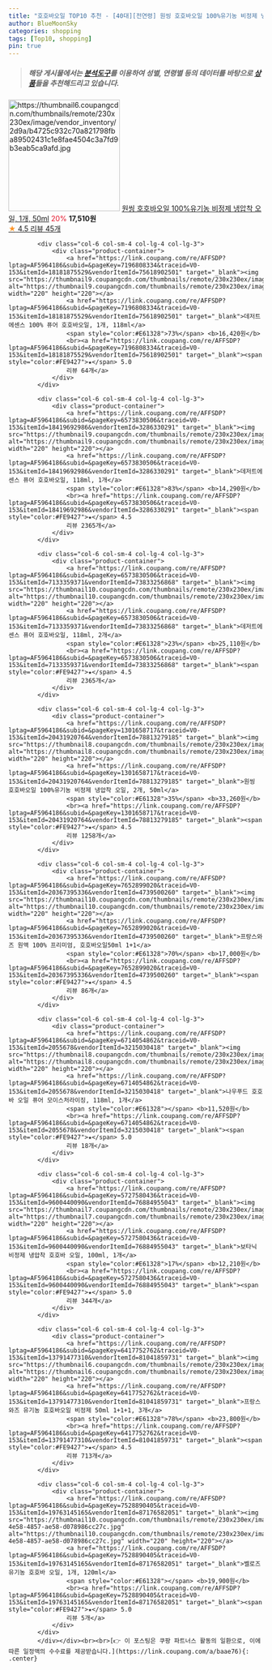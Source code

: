 ```yaml
---
title: "호호바오일 TOP10 추천 - [40대][전연령] 원씽 호호바오일 100%유기농 비정제 냉압착 오일, 1개, 50ml"
author: BlueMoonSky
categories: shopping
tags: [Top10, shopping]
pin: true
---
```


> ##### 해당 게시물에서는 [**분석도구**](https://itemscout.io/)를 이용하여 **성별**, **연령별** 등의 데이터를 바탕으로 [**상품**](https://link.coupang.com/a/baae76)들을 추천해드리고 있습니다.
<div class="container"><div class="row">
            <div class="col-6 col-sm-4 col-lg-4 col-lg-3">
                <div class="product-container">
                    <a href="https://link.coupang.com/re/AFFSDP?lptag=AF5964186&subid=&pageKey=1301658717&traceid=V0-153&itemId=20431920765&vendorItemId=78813279198" target="_blank"><img src="https://thumbnail6.coupangcdn.com/thumbnails/remote/230x230ex/image/vendor_inventory/2d9a/b4725c932c70a821798fba89502431c1e8fae4504c3a7fd9b3eab5ca9afd.jpg" alt="https://thumbnail6.coupangcdn.com/thumbnails/remote/230x230ex/image/vendor_inventory/2d9a/b4725c932c70a821798fba89502431c1e8fae4504c3a7fd9b3eab5ca9afd.jpg" width="220" height="220"></a>
                    <a href="https://link.coupang.com/re/AFFSDP?lptag=AF5964186&subid=&pageKey=1301658717&traceid=V0-153&itemId=20431920765&vendorItemId=78813279198" target="_blank">원씽 호호바오일 100%유기농 비정제 냉압착 오일, 1개, 50ml</a>
                    <span style="color:#E61328">20%</span> <b>17,510원</b>
                    <br><a href="https://link.coupang.com/re/AFFSDP?lptag=AF5964186&subid=&pageKey=1301658717&traceid=V0-153&itemId=20431920765&vendorItemId=78813279198" target="_blank"><span style="color:#FE9427">★</span> 4.5
                    리뷰 45개</a>
                </div>
            </div>
            
            <div class="col-6 col-sm-4 col-lg-4 col-lg-3">
                <div class="product-container">
                    <a href="https://link.coupang.com/re/AFFSDP?lptag=AF5964186&subid=&pageKey=7196808334&traceid=V0-153&itemId=18181875529&vendorItemId=75618902501" target="_blank"><img src="https://thumbnail9.coupangcdn.com/thumbnails/remote/230x230ex/image/vendor_inventory/2224/162b64e8e18c3204169acd6682a41a61d7b11bfaaa50fed81f641ec37130.jpg" alt="https://thumbnail9.coupangcdn.com/thumbnails/remote/230x230ex/image/vendor_inventory/2224/162b64e8e18c3204169acd6682a41a61d7b11bfaaa50fed81f641ec37130.jpg" width="220" height="220"></a>
                    <a href="https://link.coupang.com/re/AFFSDP?lptag=AF5964186&subid=&pageKey=7196808334&traceid=V0-153&itemId=18181875529&vendorItemId=75618902501" target="_blank">데저트에센스 100% 퓨어 호호바오일, 1개, 118ml</a>
                    <span style="color:#E61328">73%</span> <b>16,420원</b>
                    <br><a href="https://link.coupang.com/re/AFFSDP?lptag=AF5964186&subid=&pageKey=7196808334&traceid=V0-153&itemId=18181875529&vendorItemId=75618902501" target="_blank"><span style="color:#FE9427">★</span> 5.0
                    리뷰 64개</a>
                </div>
            </div>
            
            <div class="col-6 col-sm-4 col-lg-4 col-lg-3">
                <div class="product-container">
                    <a href="https://link.coupang.com/re/AFFSDP?lptag=AF5964186&subid=&pageKey=6573830506&traceid=V0-153&itemId=18419692986&vendorItemId=3286330291" target="_blank"><img src="https://thumbnail9.coupangcdn.com/thumbnails/remote/230x230ex/image/vendor_inventory/0105/9120c74fc827760b1ee645e430db78ccdb35bea6886d8ba8ae15364f49fb.jpg" alt="https://thumbnail9.coupangcdn.com/thumbnails/remote/230x230ex/image/vendor_inventory/0105/9120c74fc827760b1ee645e430db78ccdb35bea6886d8ba8ae15364f49fb.jpg" width="220" height="220"></a>
                    <a href="https://link.coupang.com/re/AFFSDP?lptag=AF5964186&subid=&pageKey=6573830506&traceid=V0-153&itemId=18419692986&vendorItemId=3286330291" target="_blank">데저트에센스 퓨어 호호바오일, 118ml, 1개</a>
                    <span style="color:#E61328">83%</span> <b>14,290원</b>
                    <br><a href="https://link.coupang.com/re/AFFSDP?lptag=AF5964186&subid=&pageKey=6573830506&traceid=V0-153&itemId=18419692986&vendorItemId=3286330291" target="_blank"><span style="color:#FE9427">★</span> 4.5
                    리뷰 2365개</a>
                </div>
            </div>
            
            <div class="col-6 col-sm-4 col-lg-4 col-lg-3">
                <div class="product-container">
                    <a href="https://link.coupang.com/re/AFFSDP?lptag=AF5964186&subid=&pageKey=6573830506&traceid=V0-153&itemId=7133359371&vendorItemId=73833256868" target="_blank"><img src="https://thumbnail10.coupangcdn.com/thumbnails/remote/230x230ex/image/vendor_inventory/ec2a/fbb4fed3c6a9ffc257ad573018aa677ab453ca5b05c653fe8c52fd1539c8.jpg" alt="https://thumbnail10.coupangcdn.com/thumbnails/remote/230x230ex/image/vendor_inventory/ec2a/fbb4fed3c6a9ffc257ad573018aa677ab453ca5b05c653fe8c52fd1539c8.jpg" width="220" height="220"></a>
                    <a href="https://link.coupang.com/re/AFFSDP?lptag=AF5964186&subid=&pageKey=6573830506&traceid=V0-153&itemId=7133359371&vendorItemId=73833256868" target="_blank">데저트에센스 퓨어 호호바오일, 118ml, 2개</a>
                    <span style="color:#E61328">23%</span> <b>25,110원</b>
                    <br><a href="https://link.coupang.com/re/AFFSDP?lptag=AF5964186&subid=&pageKey=6573830506&traceid=V0-153&itemId=7133359371&vendorItemId=73833256868" target="_blank"><span style="color:#FE9427">★</span> 4.5
                    리뷰 2365개</a>
                </div>
            </div>
            
            <div class="col-6 col-sm-4 col-lg-4 col-lg-3">
                <div class="product-container">
                    <a href="https://link.coupang.com/re/AFFSDP?lptag=AF5964186&subid=&pageKey=1301658717&traceid=V0-153&itemId=20431920764&vendorItemId=78813279185" target="_blank"><img src="https://thumbnail8.coupangcdn.com/thumbnails/remote/230x230ex/image/vendor_inventory/11b4/b6d6d9b0baddcf0e7cd489258a8a99a789560b7b90613ae86fedc89adbbd.jpg" alt="https://thumbnail8.coupangcdn.com/thumbnails/remote/230x230ex/image/vendor_inventory/11b4/b6d6d9b0baddcf0e7cd489258a8a99a789560b7b90613ae86fedc89adbbd.jpg" width="220" height="220"></a>
                    <a href="https://link.coupang.com/re/AFFSDP?lptag=AF5964186&subid=&pageKey=1301658717&traceid=V0-153&itemId=20431920764&vendorItemId=78813279185" target="_blank">원씽 호호바오일 100%유기농 비정제 냉압착 오일, 2개, 50ml</a>
                    <span style="color:#E61328">35%</span> <b>33,260원</b>
                    <br><a href="https://link.coupang.com/re/AFFSDP?lptag=AF5964186&subid=&pageKey=1301658717&traceid=V0-153&itemId=20431920764&vendorItemId=78813279185" target="_blank"><span style="color:#FE9427">★</span> 4.5
                    리뷰 1258개</a>
                </div>
            </div>
            
            <div class="col-6 col-sm-4 col-lg-4 col-lg-3">
                <div class="product-container">
                    <a href="https://link.coupang.com/re/AFFSDP?lptag=AF5964186&subid=&pageKey=7652899020&traceid=V0-153&itemId=20367395336&vendorItemId=4739500260" target="_blank"><img src="https://thumbnail10.coupangcdn.com/thumbnails/remote/230x230ex/image/vendor_inventory/cc51/0096e32c941c3983b19796cb87e51a6334001549bb28a2b8075075c7e56e.jpg" alt="https://thumbnail10.coupangcdn.com/thumbnails/remote/230x230ex/image/vendor_inventory/cc51/0096e32c941c3983b19796cb87e51a6334001549bb28a2b8075075c7e56e.jpg" width="220" height="220"></a>
                    <a href="https://link.coupang.com/re/AFFSDP?lptag=AF5964186&subid=&pageKey=7652899020&traceid=V0-153&itemId=20367395336&vendorItemId=4739500260" target="_blank">프랑스와즈 원액 100% 프리미엄, 호호바오일50ml 1+1</a>
                    <span style="color:#E61328">70%</span> <b>17,000원</b>
                    <br><a href="https://link.coupang.com/re/AFFSDP?lptag=AF5964186&subid=&pageKey=7652899020&traceid=V0-153&itemId=20367395336&vendorItemId=4739500260" target="_blank"><span style="color:#FE9427">★</span> 4.5
                    리뷰 86개</a>
                </div>
            </div>
            
            <div class="col-6 col-sm-4 col-lg-4 col-lg-3">
                <div class="product-container">
                    <a href="https://link.coupang.com/re/AFFSDP?lptag=AF5964186&subid=&pageKey=6714054862&traceid=V0-153&itemId=2055678&vendorItemId=3215030418" target="_blank"><img src="https://thumbnail8.coupangcdn.com/thumbnails/remote/230x230ex/image/vendor_inventory/cb47/d9aa0936d0054fc2ff5db9ea771bcae82ca0ed261436d640a269b1de393f.jpg" alt="https://thumbnail8.coupangcdn.com/thumbnails/remote/230x230ex/image/vendor_inventory/cb47/d9aa0936d0054fc2ff5db9ea771bcae82ca0ed261436d640a269b1de393f.jpg" width="220" height="220"></a>
                    <a href="https://link.coupang.com/re/AFFSDP?lptag=AF5964186&subid=&pageKey=6714054862&traceid=V0-153&itemId=2055678&vendorItemId=3215030418" target="_blank">나우푸드 호호바 오일 퓨어 모이스처라이징, 118ml, 1개</a>
                    <span style="color:#E61328"></span> <b>11,520원</b>
                    <br><a href="https://link.coupang.com/re/AFFSDP?lptag=AF5964186&subid=&pageKey=6714054862&traceid=V0-153&itemId=2055678&vendorItemId=3215030418" target="_blank"><span style="color:#FE9427">★</span> 5.0
                    리뷰 18개</a>
                </div>
            </div>
            
            <div class="col-6 col-sm-4 col-lg-4 col-lg-3">
                <div class="product-container">
                    <a href="https://link.coupang.com/re/AFFSDP?lptag=AF5964186&subid=&pageKey=5727580436&traceid=V0-153&itemId=9600440090&vendorItemId=76884955043" target="_blank"><img src="https://thumbnail7.coupangcdn.com/thumbnails/remote/230x230ex/image/rs_quotation_api/yluhyodq/b1ca1d2aac2a44da9ecb627775835eda.jpg" alt="https://thumbnail7.coupangcdn.com/thumbnails/remote/230x230ex/image/rs_quotation_api/yluhyodq/b1ca1d2aac2a44da9ecb627775835eda.jpg" width="220" height="220"></a>
                    <a href="https://link.coupang.com/re/AFFSDP?lptag=AF5964186&subid=&pageKey=5727580436&traceid=V0-153&itemId=9600440090&vendorItemId=76884955043" target="_blank">보타닉 비정제 냉압착 호호바 오일, 100ml, 1개</a>
                    <span style="color:#E61328">17%</span> <b>12,210원</b>
                    <br><a href="https://link.coupang.com/re/AFFSDP?lptag=AF5964186&subid=&pageKey=5727580436&traceid=V0-153&itemId=9600440090&vendorItemId=76884955043" target="_blank"><span style="color:#FE9427">★</span> 5.0
                    리뷰 344개</a>
                </div>
            </div>
            
            <div class="col-6 col-sm-4 col-lg-4 col-lg-3">
                <div class="product-container">
                    <a href="https://link.coupang.com/re/AFFSDP?lptag=AF5964186&subid=&pageKey=6417752762&traceid=V0-153&itemId=13791477310&vendorItemId=81041859731" target="_blank"><img src="https://thumbnail6.coupangcdn.com/thumbnails/remote/230x230ex/image/vendor_inventory/45c9/5f04bddf487c955445616000c8c8b56c2363bf009039606a9f3db774b268.jpg" alt="https://thumbnail6.coupangcdn.com/thumbnails/remote/230x230ex/image/vendor_inventory/45c9/5f04bddf487c955445616000c8c8b56c2363bf009039606a9f3db774b268.jpg" width="220" height="220"></a>
                    <a href="https://link.coupang.com/re/AFFSDP?lptag=AF5964186&subid=&pageKey=6417752762&traceid=V0-153&itemId=13791477310&vendorItemId=81041859731" target="_blank">프랑스와즈 유기농 호호바오일 비정제 50ml 1+1+1, 3개</a>
                    <span style="color:#E61328">78%</span> <b>23,800원</b>
                    <br><a href="https://link.coupang.com/re/AFFSDP?lptag=AF5964186&subid=&pageKey=6417752762&traceid=V0-153&itemId=13791477310&vendorItemId=81041859731" target="_blank"><span style="color:#FE9427">★</span> 4.5
                    리뷰 713개</a>
                </div>
            </div>
            
            <div class="col-6 col-sm-4 col-lg-4 col-lg-3">
                <div class="product-container">
                    <a href="https://link.coupang.com/re/AFFSDP?lptag=AF5964186&subid=&pageKey=7528890405&traceid=V0-153&itemId=19763145165&vendorItemId=87176582051" target="_blank"><img src="https://thumbnail10.coupangcdn.com/thumbnails/remote/230x230ex/image/retail/images/2023/09/13/16/4/83f8613d-4e58-4857-ae58-d078986cc27c.jpg" alt="https://thumbnail10.coupangcdn.com/thumbnails/remote/230x230ex/image/retail/images/2023/09/13/16/4/83f8613d-4e58-4857-ae58-d078986cc27c.jpg" width="220" height="220"></a>
                    <a href="https://link.coupang.com/re/AFFSDP?lptag=AF5964186&subid=&pageKey=7528890405&traceid=V0-153&itemId=19763145165&vendorItemId=87176582051" target="_blank">벨로즈 유기농 호호바 오일, 1개, 120ml</a>
                    <span style="color:#E61328"></span> <b>19,900원</b>
                    <br><a href="https://link.coupang.com/re/AFFSDP?lptag=AF5964186&subid=&pageKey=7528890405&traceid=V0-153&itemId=19763145165&vendorItemId=87176582051" target="_blank"><span style="color:#FE9427">★</span> 5.0
                    리뷰 5개</a>
                </div>
            </div>
            </div></div><br><br>[👉 이 포스팅은 쿠팡 파트너스 활동의 일환으로, 이에 따른 일정액의 수수료를 제공받습니다.](https://link.coupang.com/a/baae76){: .center}